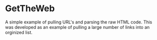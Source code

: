 # GetTheWeb
A simple example of pulling URL's and parsing the raw HTML code. This was developed as an example of pulling a large number of links into an orginized list.
